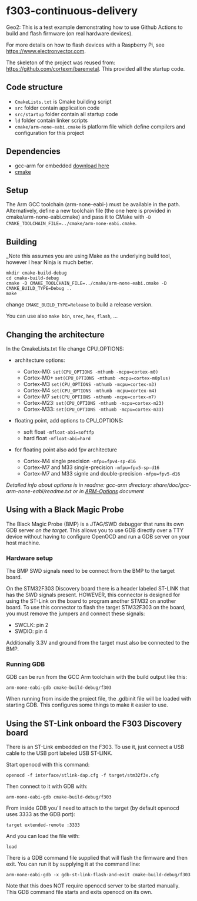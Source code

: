 # f303-continuous-delivery

Geo2: This is a test example demonstrating how to use Github Actions to build and flash firmware (on real hardware devices).

For more details on how to flash devices with a Raspberry Pi, see https://www.electronvector.com.

The skeleton of the project was reused from: https://github.com/cortexm/baremetal.
This provided all the startup code.

## Code structure

- `CmakeLists.txt` is Cmake building script
- `src` folder contain application code
- `src/startup` folder contain all startup code
- `ld` folder contain linker scripts
- `cmake/arm-none-eabi.cmake` is platform file which define compilers and configuration for this project

## Dependencies

- gcc-arm for embedded [download here](https://developer.arm.com/open-source/gnu-toolchain/gnu-rm/downloads)
- [cmake](https://cmake.org/download/)

## Setup

The Arm GCC toolchain (arm-none-eabi-) must be available in the path.
Alternatively, define a new toolchain file (the one here is provided in cmake/arm-none-eabi.cmake) and pass it to CMake with `-D CMAKE_TOOLCHAIN_FILE=../cmake/arm-none-eabi.cmake`. 

## Building

_Note this assumes you are using Make as the underlying build tool, however I hear Ninja is much better.

```
mkdir cmake-build-debug
cd cmake-build-debug
cmake -D CMAKE_TOOLCHAIN_FILE=../cmake/arm-none-eabi.cmake -D CMAKE_BUILD_TYPE=Debug ..
make
```

change `CMAKE_BUILD_TYPE=Release` to build a release version.

You can use also `make bin`, `srec`, `hex`, `flash`, ...

## Changing the architecture

In the CmakeLists.txt file change CPU_OPTIONS:
- architecture options:
    - Cortex-M0: `set(CPU_OPTIONS -mthumb -mcpu=cortex-m0)`
    - Cortex-M0+ `set(CPU_OPTIONS -mthumb -mcpu=cortex-m0plus)`
    - Cortex-M3 `set(CPU_OPTIONS -mthumb -mcpu=cortex-m3)`
    - Cortex-M4 `set(CPU_OPTIONS -mthumb -mcpu=cortex-m4)`
    - Cortex-M7 `set(CPU_OPTIONS -mthumb -mcpu=cortex-m7)`
    - Cortex-M23: `set(CPU_OPTIONS -mthumb -mcpu=cortex-m23)`
    - Cortex-M33: `set(CPU_OPTIONS -mthumb -mcpu=cortex-m33)`

- floating point, add options to CPU_OPTIONS:
    - soft float `-mfloat-abi=softfp`
    - hard float `-mfloat-abi=hard`
- for floating point also add fpv architecture
    - Cortex-M4 single precision `-mfpu=fpv4-sp-d16`
    - Cortex-M7 and M33 single-precision `-mfpu=fpv5-sp-d16`
    - Cortex-M7 and M33 signle and double-precision `-mfpu=fpv5-d16`

*Detailed info about options is in readme: gcc-arm directory: share/doc/gcc-arm-none-eabi/readme.txt
or in [ARM-Options](https://gcc.gnu.org/onlinedocs/gcc/ARM-Options.html) document*

## Using with a Black Magic Probe

The Black Magic Probe (BMP) is a JTAG/SWD debugger that runs its own GDB server _on the target_.
This allows you to use GDB directly over a TTY device without having to configure OpenOCD and run a GDB server on your host machine.

### Hardware setup

The BMP SWD signals need to be connect from the BMP to the target board.

On the STM32F303 Discovery board there is a header labeled ST-LINK that has the SWD signals present.
HOWEVER, this connector is designed for using the ST-Link on the board to program another STM32 on another board.
To use this connector to flash the target STM32F303 on the board, you must remove the jumpers and connect these signals:
- SWCLK: pin 2
- SWDIO: pin 4

Additionally 3.3V and ground from the target must also be connected to the BMP.

### Running GDB

GDB can be run from the GCC Arm toolchain with the build output like this:

```shell
arm-none-eabi-gdb cmake-build-debug/f303
```

When running from inside the project file, the .gdbinit file will be loaded with starting GDB.
This configures some things to make it easier to use.

## Using the ST-Link onboard the F303 Discovery board

There is an ST-Link embedded on the F303. To use it, just connect a USB cable to the USB port labeled USB ST-LINK.

Start openocd with this command:
```shell
openocd -f interface/stlink-dap.cfg -f target/stm32f3x.cfg
```

Then connect to it with GDB with:
```shell
arm-none-eabi-gdb cmake-build-debug/f303
```

From inside GDB you'll need to attach to the target (by default openocd uses 3333 as the GDB port):
```shell
target extended-remote :3333
```

And you can load the file with:
```shell
load
```

There is a GDB command file supplied that will flash the firmware and then exit.
You can run it by supplying it at the command line:
```shell
arm-none-eabi-gdb -x gdb-st-link-flash-and-exit cmake-build-debug/f303
```

Note that this does NOT require openocd server to be started manually.
This GDB command file starts and exits openocd on its own.